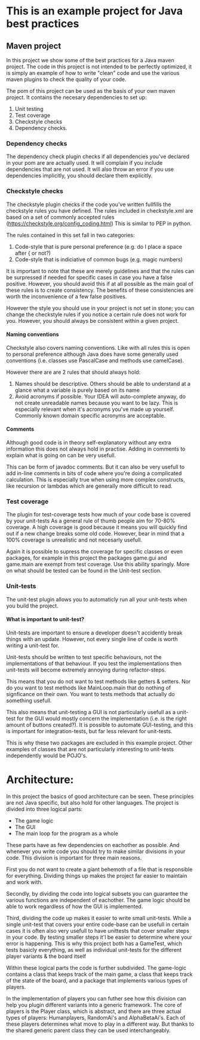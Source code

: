 # This is an example project for Java best practices

## Maven project

In this project we show some of the best practices for a Java maven project. The code in this project is not intended to
be perfectly optimized, it is simply an example of how to write "clean" code and use the various maven plugins to check
the quality of your code.

The pom of this project can be used as the basis of your own maven project. It contains the necesary dependencies to set
up:

1) Unit testing
2) Test coverage
3) Checkstyle checks
4) Dependency checks.

### Dependency checks

The dependency check plugin checks if all dependencies you've declared in your pom are are actually used. It will
complain if you include dependencies that are not used. It will also throw an error if you use dependencies implicitly,
you should declare them explicitly.

### Checkstyle checks

The checkstyle plugin checks if the code you've written fullfills the checkstyle rules you have defined. The rules
included in checkstyle.xml are based on a set of commonly accepted rules (https://checkstyle.org/config_coding.html)
This is similar to PEP in python.

The rules contained in this set fall in two categories:

1) Code-style that is pure personal preference (e.g. do I place a space after { or not?)
2) Code-style that is indiciative of common bugs (e.g. magic numbers)

It is important to note that these are merely guidelines and that the rules can be surpressed if needed for specific
cases in case you have a false positive. However, you should avoid this if at all possible as the main goal of these
rules is to create consistency. The benefits of these consistencies are worth the inconvenience of a few false
positives.

However the style you should use in your project is not set in stone; you can change the checkstyle rules if you notice
a certain rule does not work for you. However, you should always be consistent within a given project.

#### Naming conventions

Checkstyle also covers naming conventions. Like with all rules this is open to personal preference although Java does
have some generally used conventions (i.e. classes use PascalCase and methods use camelCase).

However there are are 2 rules that should always hold:

1) Names should be descriptive. Others should be able to understand at a glance what a variable is purely based on its
   name
2) Avoid acronyms if possible. Your IDEA will auto-complete anyway, do not create unreadable names because you want to
   be lazy. This is especially relevant when it's acronyms you've made up yourself. Commonly known domain specific
   acronyms are acceptable.

#### Comments

Although good code is in theory self-explanatory without any extra information this does not always hold in practise.
Adding in comments to explain what is going on can be very usefull.

This can be form of javadoc comments. But it can also be very usefull to add in-line comments in bits of code where
you're doing a complicated calculation. This is especially true when using more complex constructs, like recursion or
lambdas which are generally more difficult to read.

### Test coverage

The plugin for test-coverage tests how much of your code base is covered by your unit-tests As a general rule of thumb
people aim for 70-80% coverage. A high coverage is good because it means you will quickly find out if a new change
breaks some old code. However, bear in mind that a 100% coverage is unrealistic and not necesarly usefull.

Again it is possible to supress the coverage for specific classes or even packages, for example in this project the
packages game.gui and game.main are exempt from test coverage. Use this ability sparingly. More on what should be tested
can be found in the Unit-test section.

### Unit-tests

The unit-test plugin allows you to automaticly run all your unit-tests when you build the project.

#### What is important to unit-test?

Unit-tests are important to ensure a developer doesn't accidently break things with an update. However, not every single
line of code is worth writing a unit-test for.

Unit-tests should be written to test specific behaviours, not the implementations of that behaviour. If you test the
implementations then unit-tests will become extremely annoying during refactor-steps.

This means that you do not want to test methods like getters & setters. Nor do you want to test methods like
MainLoop.main that do nothing of signficance on their own. You want to tests methods that actually do something usefull.

This also means that unit-testing a GUI is not particularly usefull as a unit-test for the GUI would mostly concern the
implementation (i.e. is the right amount of buttons created?). It is possible to automate GUI-testing, and this is
important for integration-tests, but far less relevant for unit-tests.

This is why these two packages are excluded in this example project. Other examples of classes that are not particularly
interesting to unit-tests independently would be POJO's.

# Architecture:

In this project the basics of good architecture can be seen. These principles are not Java specific, but also hold for
other languages. The project is divided into three logical parts:

- The game logic
- The GUI
- The main loop for the program as a whole

These parts have as few dependencies on eachother as possible. And whenever you write code you should try to make
similar divisions in your code. This division is important for three main reasons.

First you do not want to create a giant behemoth of a file that is responsible for everything. Dividing things up makes
the project far easier to maintain and work with.

Secondly, by dividing the code into logical subsets you can guarantee the various functions are independent of
eachother. The game logic should be able to work regardless of how the GUI is implemented.

Third, dividing the code up makes it easier to write small unit-tests. While a single unit-test that covers your entire
code-base can be usefull in certain cases it is often also very usefull to have unittests that cover smaller steps in
your code. By testing smaller steps it'l be easier to determine where your error is happening. This is why this project
both has a GameTest, which tests basicly everything, as well as individual unit-tests for the different player variants
& the board itself

Within these logical parts the code is further subdivided. The game-logic contains a class that keeps track of the main
game, a class that keeps track of the state of the board, and a package that implements various types of players.

In the implementation of players you can futher see how this division can help you plugin different variants into a
generic framework. The core of players is the Player class, which is abstract, and there are three actual types of
players: Humanplayers, RandomAi's and AlphaBetaAi's. Each of these players determines what move to play in a different
way. But thanks to the shared generic parent class they can be used interchangeably.


